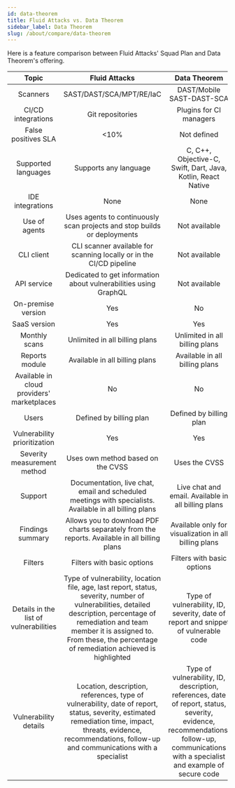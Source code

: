 ```yaml
---
id: data-theorem
title: Fluid Attacks vs. Data Theorem
sidebar_label: Data Theorem
slug: /about/compare/data-theorem
---
```


Here is a feature comparison
between Fluid Attacks' Squad Plan and Data Theorem's offering.

|                    **Topic**                    |                                                                                                                  **Fluid Attacks**                                                                                                                  |                                                                                                     **Data Theorem**                                                                                                    | **Advantage** |
|:-----------------------------------------------:|:---------------------------------------------------------------------------------------------------------------------------------------------------------------------------------------------------------------------------------------------------:|:-----------------------------------------------------------------------------------------------------------------------------------------------------------------------------------------------------------------------:|:-------------:|
| Scanners                                        | SAST/DAST/SCA/MPT/RE/IaC                                                                                                                                                                                                                            | DAST/Mobile SAST-DAST-SCA                                                                                                                                                                                               | Fluid Attacks |
| CI/CD integrations                              | Git repositories                                                                                                                                                                                                                                    | Plugins for CI managers                                                                                                                                                                                                 | Similar       |
| False positives SLA                             |                                                                                                                                                                                                                                                <10% | Not defined                                                                                                                                                                                                             | Fluid Attacks |
| Supported languages                             | Supports any language                                                                                                                                                                                                                               | C, C++, Objective-C, Swift, Dart, Java, Kotlin, React Native                                                                                                                                                            | Fluid Attacks |
| IDE integrations                                | None                                                                                                                                                                                                                                                | None                                                                                                                                                                                                                    | Similar       |
| Use of agents                                   | Uses agents to continuously scan projects and stop builds or deployments                                                                                                                                                                            | Not available                                                                                                                                                                                                           | Fluid Attacks |
| CLI client                                      | CLI scanner available for scanning locally or in the CI/CD pipeline                                                                                                                                                                                 | Not available                                                                                                                                                                                                           | Fluid Attacks |
| API service                                     | Dedicated to get information about vulnerabilities using GraphQL                                                                                                                                                                                    | Not available                                                                                                                                                                                                           | Fluid Attacks |
| On-premise version                              | Yes                                                                                                                                                                                                                                                 | No                                                                                                                                                                                                                      | Fluid Attacks |
| SaaS version                                    | Yes                                                                                                                                                                                                                                                 | Yes                                                                                                                                                                                                                     | Similar       |
| Monthly scans                                   | Unlimited in all billing plans                                                                                                                                                                                                                      | Unlimited in all billing plans                                                                                                                                                                                          | Similar       |
| Reports module                                  | Available in all billing plans                                                                                                                                                                                                                      | Available in all billing plans                                                                                                                                                                                          | Similar       |
| Available in cloud providers' marketplaces      | No                                                                                                                                                                                                                                                  | No                                                                                                                                                                                                                      | Similar       |
| Users                                           | Defined by billing plan                                                                                                                                                                                                                             | Defined by billing plan                                                                                                                                                                                                 | Similar       |
| Vulnerability prioritization                    | Yes                                                                                                                                                                                                                                                 | Yes                                                                                                                                                                                                                     | Similar       |
| Severity measurement method                     | Uses own method based on the CVSS                                                                                                                                                                                                                   | Uses the CVSS                                                                                                                                                                                                           | Fluid Attacks |
| Support                                         | Documentation, live chat, email and scheduled meetings with specialists. Available in all billing plans                                                                                                                                             | Live chat and email. Available in all billing plans                                                                                                                                                                     | Fluid Attacks |
| Findings summary                                | Allows you to download PDF charts separately from the reports. Available in all billing plans                                                                                                                                                       | Available only for visualization in all billing plans                                                                                                                                                                   | Fluid Attacks |
| Filters                                         | Filters with basic options                                                                                                                                                                                                                          | Filters with basic options                                                                                                                                                                                              | Similar       |
| Details in the list of vulnerabilities          | Type of vulnerability, location file, age, last report, status, severity, number of vulnerabilities, detailed description, percentage of remediation and team member it is assigned to. From these, the percentage of remediation achieved is highlighted | Type of vulnerability, ID, severity, date of report and snippet of vulnerable code                                                                                                                                      | Fluid Attacks |
| Vulnerability details                           | Location, description, references, type of vulnerability, date of report, status, severity, estimated remediation time, impact, threats, evidence, recommendations, follow-up and communications with a specialist                                  | Type of vulnerability, ID, description, references, date of report, status, severity, evidence, recommendations, follow-up, communications with a specialist and example of secure code                                 | Similar       |
